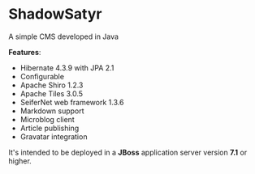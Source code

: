 # ShadowSatyr

A simple CMS developed in Java

__Features__:
* Hibernate 4.3.9 with JPA 2.1
* Configurable
* Apache Shiro 1.2.3
* Apache Tiles 3.0.5
* SeiferNet web framework 1.3.6
* Markdown support
* Microblog client
* Article publishing
* Gravatar integration

It's intended to be deployed in a __JBoss__ application
server version __7.1__ or higher.
